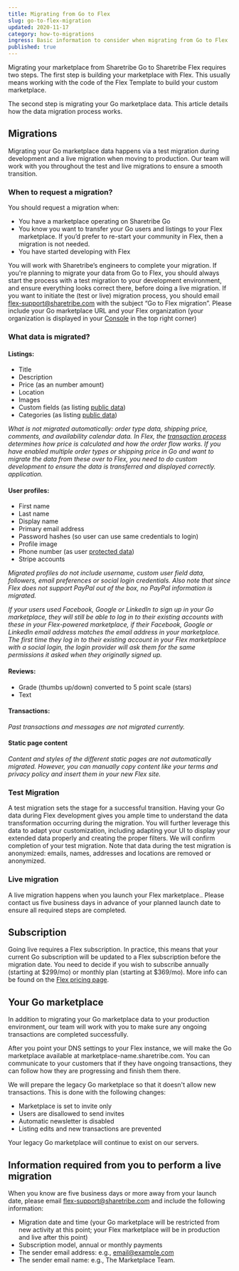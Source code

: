```yaml
---
title: Migrating from Go to Flex
slug: go-to-flex-migration
updated: 2020-11-17
category: how-to-migrations
ingress: Basic information to consider when migrating from Go to Flex
published: true
---
```


Migrating your marketplace from Sharetribe Go to Sharetribe Flex
requires two steps. The first step is building your marketplace with
Flex. This usually means working with the code of the Flex Template to
build your custom marketplace.

The second step is migrating your Go marketplace data. This article
details how the data migration process works.

## Migrations

Migrating your Go marketplace data happens via a test migration during
development and a live migration when moving to production. Our team
will work with you throughout the test and live migrations to ensure a
smooth transition.

### When to request a migration?

You should request a migration when:

- You have a marketplace operating on Sharetribe Go
- You know you want to transfer your Go users and listings to your Flex
  marketplace. If you’d prefer to re-start your community in Flex, then
  a migration is not needed.
- You have started developing with Flex

You will work with Sharetribe’s engineers to complete your migration. If
you're planning to migrate your data from Go to Flex, you should always
start the process with a test migration to your development environment,
and ensure everything looks correct there, before doing a live
migration. If you want to initiate the (test or live) migration process,
you should email flex-support@sharetribe.com with the subject “Go to
Flex migration”. Please include your Go marketplace URL and your Flex
organization (your organization is displayed in your
[Console](https://flex-console.sharetribe.com/) in the top right corner)

### What data is migrated?

#### Listings:

- Title
- Description
- Price (as an number amount)
- Location
- Images
- Custom fields (as listing [public data](/references/extended-data/))
- Categories (as listing [public data](/references/extended-data/))

_What is not migrated automatically: order type data, shipping price,
comments, and availability calendar data. In Flex, the
[transaction process](/concepts/transaction-process/) determines how
price is calculated and how the order flow works. If you have enabled
multiple order types or shipping price in Go and want to migrate the
data from these over to Flex, you need to do custom development to
ensure the data is transferred and displayed correctly. application._

#### User profiles:

- First name
- Last name
- Display name
- Primary email address
- Password hashes (so user can use same credentials to login)
- Profile image
- Phone number (as user [protected data](/references/extended-data/))
- Stripe accounts

_Migrated profiles do not include username, custom user field data,
followers, email preferences or social login credentials. Also note that
since Flex does not support PayPal out of the box, no PayPal information
is migrated._

_If your users used Facebook, Google or LinkedIn to sign up in your Go
marketplace, they will still be able to log in to their existing
accounts with these in your Flex-powered marketplace, if their Facebook,
Google or LinkedIn email address matches the email address in your
marketplace. The first time they log in to their existing account in
your Flex marketplace with a social login, the login provider will ask
them for the same permissions it asked when they originally signed up._

#### Reviews:

- Grade (thumbs up/down) converted to 5 point scale (stars)
- Text

#### Transactions:

_Past transactions and messages are not migrated currently._

#### Static page content

_Content and styles of the different static pages are not automatically
migrated. However, you can manually copy content like your terms and
privacy policy and insert them in your new Flex site._

### Test Migration

A test migration sets the stage for a successful transition. Having your
Go data during Flex development gives you ample time to understand the
data transformation occurring during the migration. You will further
leverage this data to adapt your customization, including adapting your
UI to display your extended data properly and creating the proper
filters. We will confirm completion of your test migration. Note that
data during the test migration is anonymized: emails, names, addresses
and locations are removed or anonymized.

### Live migration

A live migration happens when you launch your Flex marketplace.. Please
contact us five business days in advance of your planned launch date to
ensure all required steps are completed.

## Subscription

Going live requires a Flex subscription. In practice, this means that
your current Go subscription will be updated to a Flex subscription
before the migration date. You need to decide if you wish to subscribe
annually (starting at $299/mo) or monthly plan (starting at $369/mo).
More info can be found on the
[Flex pricing page](https://www.sharetribe.com/products/flex/#pricing).

## Your Go marketplace

In addition to migrating your Go marketplace data to your production
environment, our team will work with you to make sure any ongoing
transactions are completed successfully.

After you point your DNS settings to your Flex instance, we will make
the Go marketplace available at marketplace-name.sharetribe.com. You can
communicate to your customers that if they have ongoing transactions,
they can follow how they are progressing and finish them there.

We will prepare the legacy Go marketplace so that it doesn't allow new
transactions. This is done with the following changes:

- Marketplace is set to invite only
- Users are disallowed to send invites
- Automatic newsletter is disabled
- Listing edits and new transactions are prevented

Your legacy Go marketplace will continue to exist on our servers.

## Information required from you to perform a live migration

When you know are five business days or more away from your launch date,
please email flex-support@sharetribe.com and include the following
information:

- Migration date and time (your Go marketplace will be restricted from
  new activity at this point; your Flex marketplace will be in
  production and live after this point)
- Subscription model, annual or monthly payments
- The sender email address: e.g., email@example.com
- The sender email name: e.g., The Marketplace Team.

